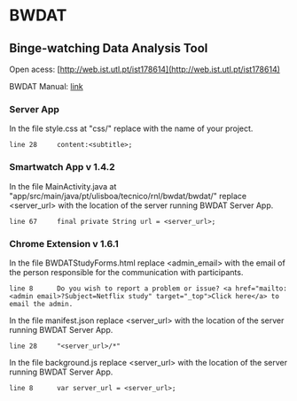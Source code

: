 # BWDAT

## Binge-watching Data Analysis Tool

Open acess: [http://web.ist.utl.pt/ist178614](http://web.ist.utl.pt/ist178614)

BWDAT Manual: [link](https://docs.google.com/document/d/1PHR8ozNpexhTlUVrrYfdac7oXf_TvnxsRuyPCpVd67M/edit?usp=sharing)

### Server App

In the file style.css at "css/" replace <subtitle> with the name of your project.

```
line 28		content:<subtitle>;
```

### Smartwatch App v 1.4.2

In the file MainActivity.java at "app/src/main/java/pt/ulisboa/tecnico/rnl/bwdat/bwdat/" replace <server_url> with the location of the server running BWDAT Server App.

```
line 67		final private String url = <server_url>;
```

### Chrome Extension v 1.6.1

In the file BWDATStudyForms.html replace <admin_email> with the email of the person responsible for the communication with participants.

```
line 8		Do you wish to report a problem or issue? <a href="mailto:<admin email>?Subject=Netflix study" target="_top">Click here</a> to email the admin.
```

In the file manifest.json replace <server_url> with the location of the server running BWDAT Server App.

```
line 28		"<server_url>/*"
```

In the file background.js replace <server_url> with the location of the server running BWDAT Server App.

```
line 8 		var server_url = <server_url>;
```